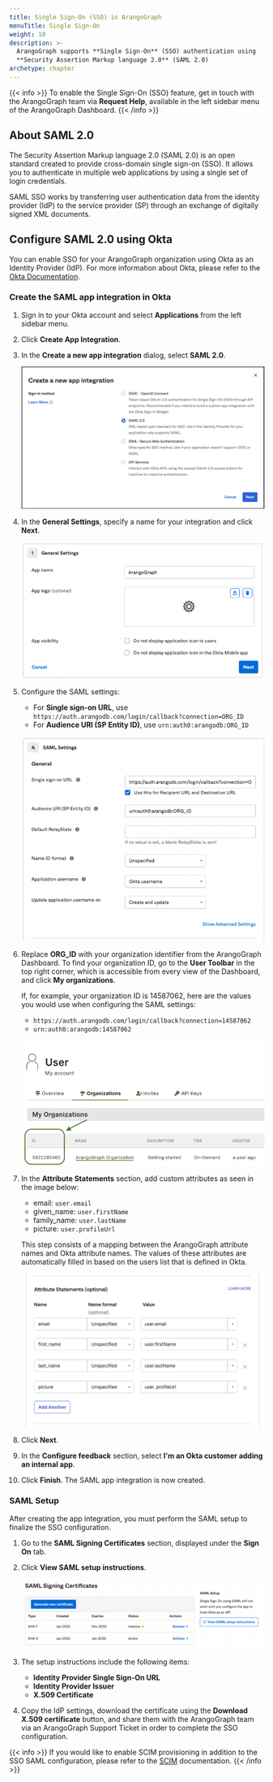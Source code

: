 ```yaml
---
title: Single Sign-On (SSO) in ArangoGraph
menuTitle: Single Sign-On
weight: 10
description: >-
  ArangoGraph supports **Single Sign-On** (SSO) authentication using
  **Security Assertion Markup language 2.0** (SAML 2.0)
archetype: chapter
---
```

{{< info >}}
To enable the Single Sign-On (SSO) feature, get in touch with the ArangoGraph
team via **Request Help**, available in the left sidebar menu of the
ArangoGraph Dashboard.
{{< /info >}}

## About SAML 2.0

The Security Assertion Markup language 2.0 (SAML 2.0) is an open standard created
to provide cross-domain single sign-on (SSO). It allows you to authenticate in
multiple web applications by using a single set of login credentials.

SAML SSO works by transferring user authentication data from the identity
provider (IdP) to the service provider (SP) through an exchange of digitally
signed XML documents.

## Configure SAML 2.0 using Okta

You can enable SSO for your ArangoGraph organization using Okta as an Identity
Provider (IdP). For more information about Okta, please refer to the
[Okta Documentation](https://help.okta.com/en-us/Content/index.htm?cshid=csh-index).

### Create the SAML app integration in Okta

1. Sign in to your Okta account and select **Applications** from the left sidebar menu.
2. Click **Create App Integration**.
3. In the **Create a new app integration** dialog, select **SAML 2.0**.

   ![ArangoGraph Create Okta App Integration](../../../../images/arangograph-okta-create-integration.png)
4. In the **General Settings**, specify a name for your integration and click **Next**.

   ![ArangoGraph Okta Integration Name](../../../../images/arangograph-okta-integration-name.png)
5. Configure the SAML settings:
   - For **Single sign-on URL**, use `https://auth.arangodb.com/login/callback?connection=ORG_ID`
   - For **Audience URI (SP Entity ID)**, use `urn:auth0:arangodb:ORG_ID`

   ![ArangoGraph Okta SAML General Settings](../../../../images/arangograph-okta-saml-general-settings.png)

6. Replace **ORG_ID** with your organization identifier from the 
   ArangoGraph Dashboard. To find your organization ID, go to the **User Toolbar**
   in the top right corner, which is accessible from every view of the Dashboard,
   and click **My organizations**.

   If, for example, your organization ID is 14587062, here are the values you
   would use when configuring the SAML settings:
   - `https://auth.arangodb.com/login/callback?connection=14587062`
   - `urn:auth0:arangodb:14587062`
   
   ![ArangoGraph Organization ID](../../../../images/arangograph-organization-id.png)
7. In the **Attribute Statements** section, add custom attributes as seen in the image below:
   - email: `user.email`
   - given_name: `user.firstName`
   - family_name: `user.lastName`
   - picture: `user.profileUrl`

   This step consists of a mapping between the ArangoGraph attribute names and
   Okta attribute names. The values of these attributes are automatically filled
   in based on the users list that is defined in Okta.

   ![ArangoGraph Okta SAML Attributes](../../../../images/arangograph-okta-saml-attributes.png)
8. Click **Next**.
9. In the **Configure feedback** section, select **I'm an Okta customer adding an internal app**.
10. Click **Finish**. The SAML app integration is now created.

### SAML Setup

After creating the app integration, you must perform the SAML setup to finalize
the SSO configuration.

1. Go to the **SAML Signing Certificates** section, displayed under the **Sign On** tab.
2. Click **View SAML setup instructions**.

   ![ArangoGraph Okta SAML Setup](../../../../images/arangograph-okta-saml-setup.png)
3. The setup instructions include the following items:
   - **Identity Provider Single Sign-On URL**
   - **Identity Provider Issuer**
   - **X.509 Certificate**
4. Copy the IdP settings, download the certificate using the
   **Download X.509 certificate** button, and share them with the ArangoGraph
   team via an ArangoGraph Support Ticket in order to complete the SSO
   configuration.

{{< info >}}
If you would like to enable SCIM provisioning in addition to the SSO SAML
configuration, please refer to the [SCIM](scim-provisioning.md) documentation.
{{< /info >}}
